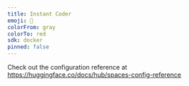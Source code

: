 ```yaml
---
title: Instant Coder
emoji: 🚀
colorFrom: gray
colorTo: red
sdk: docker
pinned: false
---
```


Check out the configuration reference at https://huggingface.co/docs/hub/spaces-config-reference
